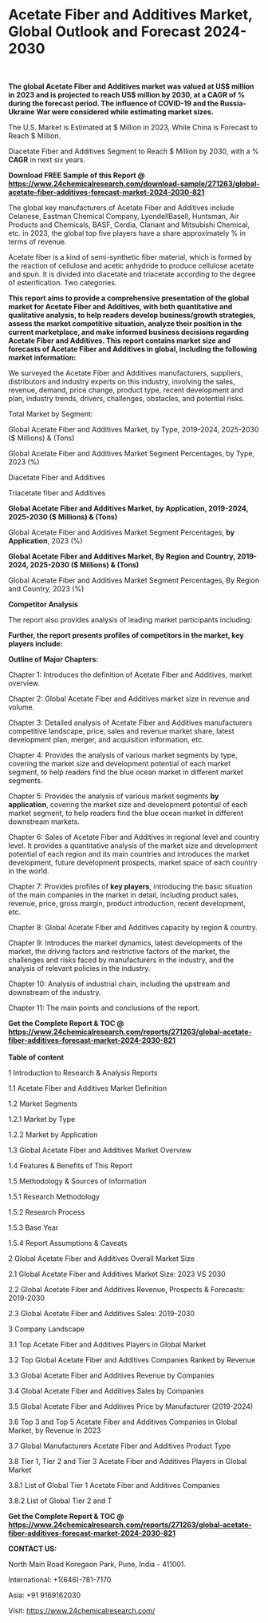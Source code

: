 <h1>Acetate Fiber and Additives Market, Global Outlook and Forecast 2024-2030</h1><br/><p><strong>The global Acetate Fiber and Additives market was valued at US$ million in 2023 and is projected to reach US$ million by 2030, at a <strong>CAGR</strong> of % during the forecast period. The influence of COVID-19 and the Russia-Ukraine War were considered while estimating market sizes.</strong></p><p>The U.S. Market is Estimated at $ Million in 2023, While China is Forecast to Reach $ Million.</p><p>Diacetate Fiber and Additives Segment to Reach $ Million by 2030, with a % <strong>CAGR</strong> in next six years.</p><div><b>Download FREE Sample of this Report @ <a href="https://www.24chemicalresearch.com/download-sample/271263/global-acetate-fiber-additives-forecast-market-2024-2030-821">https://www.24chemicalresearch.com/download-sample/271263/global-acetate-fiber-additives-forecast-market-2024-2030-821</a></b></div><p>The global key manufacturers of Acetate Fiber and Additives include Celanese, Eastman Chemical Company, LyondellBasell, Huntsman, Air Products and Chemicals, BASF, Cerdia, Clariant and Mitsubishi Chemical, etc. in 2023, the global top five players have a share approximately % in terms of revenue.</p><p>Acetate fiber is a kind of semi-synthetic fiber material, which is formed by the reaction of cellulose and acetic anhydride to produce cellulose acetate and spun. It is divided into diacetate and triacetate according to the degree of esterification. Two categories.</p><p><strong>This report aims to provide a comprehensive presentation of the global market for Acetate Fiber and Additives, with both quantitative and qualitative analysis, to help readers develop business/growth strategies, assess the market competitive situation, analyze their position in the current marketplace, and make informed business decisions regarding Acetate Fiber and Additives. This report contains market size and forecasts of Acetate Fiber and Additives in global, including the following market information:</strong></p><p>We surveyed the Acetate Fiber and Additives manufacturers, suppliers, distributors and industry experts on this industry, involving the sales, revenue, demand, price change, product type, recent development and plan, industry trends, drivers, challenges, obstacles, and potential risks.</p><p>Total Market by Segment:</p><p>Global Acetate Fiber and Additives Market, by Type, 2019-2024, 2025-2030 ($ Millions) & (Tons)</p><p>Global Acetate Fiber and Additives Market Segment Percentages, by Type, 2023 (%)</p><p>Diacetate Fiber and Additives</p><p>Triacetate fiber and Additives</p><p><strong>Global Acetate Fiber and Additives Market, <strong>by Application</strong>, 2019-2024, 2025-2030 ($ Millions) & (Tons)</strong></p><p>Global Acetate Fiber and Additives Market Segment Percentages, <strong>by Application</strong>, 2023 (%)</p><p><strong>Global Acetate Fiber and Additives Market, By Region and Country, 2019-2024, 2025-2030 ($ Millions) & (Tons)</strong></p><p>Global Acetate Fiber and Additives Market Segment Percentages, By Region and Country, 2023 (%)</p><p><strong>Competitor Analysis</strong></p><p>The report also provides analysis of leading market participants including:</p><p><strong>Further, the report presents profiles of competitors in the market, <strong>key players</strong> include:</strong></p><p><strong>Outline of Major Chapters:</strong></p><p>Chapter 1: Introduces the definition of Acetate Fiber and Additives, market overview.</p><p>Chapter 2: Global Acetate Fiber and Additives market size in revenue and volume.</p><p>Chapter 3: Detailed analysis of Acetate Fiber and Additives manufacturers competitive landscape, price, sales and revenue market share, latest development plan, merger, and acquisition information, etc.</p><p>Chapter 4: Provides the analysis of various market segments by type, covering the market size and development potential of each market segment, to help readers find the blue ocean market in different market segments.</p><p>Chapter 5: Provides the analysis of various market segments <strong>by application</strong>, covering the market size and development potential of each market segment, to help readers find the blue ocean market in different downstream markets.</p><p>Chapter 6: Sales of Acetate Fiber and Additives in regional level and country level. It provides a quantitative analysis of the market size and development potential of each region and its main countries and introduces the market development, future development prospects, market space of each country in the world.</p><p>Chapter 7: Provides profiles of <strong>key players</strong>, introducing the basic situation of the main companies in the market in detail, including product sales, revenue, price, gross margin, product introduction, recent development, etc.</p><p>Chapter 8: Global Acetate Fiber and Additives capacity by region & country.</p><p>Chapter 9: Introduces the market dynamics, latest developments of the market, the driving factors and restrictive factors of the market, the challenges and risks faced by manufacturers in the industry, and the analysis of relevant policies in the industry.</p><p>Chapter 10: Analysis of industrial chain, including the upstream and downstream of the industry.</p><p>Chapter 11: The main points and conclusions of the report.</p><div><b>Get the Complete Report & TOC @ <a href="https://www.24chemicalresearch.com/reports/271263/global-acetate-fiber-additives-forecast-market-2024-2030-821">https://www.24chemicalresearch.com/reports/271263/global-acetate-fiber-additives-forecast-market-2024-2030-821</a></b></div><br><b>Table of content</b><p>1 Introduction to Research & Analysis Reports<br />
 
  1.1 Acetate Fiber and Additives Market Definition<br />
 
  1.2 Market Segments<br />
 
  1.2.1 Market by Type<br />
 
  1.2.2 Market by Application<br />
 
  1.3 Global Acetate Fiber and Additives Market Overview<br />
 
  1.4 Features & Benefits of This Report<br />
 
  1.5 Methodology & Sources of Information<br />
 
  1.5.1 Research Methodology<br />
 
  1.5.2 Research Process<br />
 
  1.5.3 Base Year<br />
 
  1.5.4 Report Assumptions & Caveats<br />
 
 2 Global Acetate Fiber and Additives Overall Market Size<br />
 
  2.1 Global Acetate Fiber and Additives Market Size: 2023 VS 2030<br />
 
  2.2 Global Acetate Fiber and Additives Revenue, Prospects & Forecasts: 2019-2030<br />
 
  2.3 Global Acetate Fiber and Additives Sales: 2019-2030<br />
 
 3 Company Landscape<br />
 
  3.1 Top Acetate Fiber and Additives Players in Global Market<br />
 
  3.2 Top Global Acetate Fiber and Additives Companies Ranked by Revenue<br />
 
  3.3 Global Acetate Fiber and Additives Revenue by Companies<br />
 
  3.4 Global Acetate Fiber and Additives Sales by Companies<br />
 
  3.5 Global Acetate Fiber and Additives Price by Manufacturer (2019-2024)<br />
 
  3.6 Top 3 and Top 5 Acetate Fiber and Additives Companies in Global Market, by Revenue in 2023<br />
 
  3.7 Global Manufacturers Acetate Fiber and Additives Product Type<br />
 
  3.8 Tier 1, Tier 2 and Tier 3 Acetate Fiber and Additives Players in Global Market<br />
 
  3.8.1 List of Global Tier 1 Acetate Fiber and Additives Companies<br />
 
  3.8.2 List of Global Tier 2 and T<br><div><b>Get the Complete Report & TOC @ <a href="https://www.24chemicalresearch.com/reports/271263/global-acetate-fiber-additives-forecast-market-2024-2030-821">https://www.24chemicalresearch.com/reports/271263/global-acetate-fiber-additives-forecast-market-2024-2030-821</a></b></div></p>
 
 <b>CONTACT US:</b><br>
 
 North Main Road Koregaon Park, Pune, India - 411001.<br/>
 
 International: +1(646)-781-7170<br/>
 
 Asia: +91 9169162030<br/>
 
 Visit: <a href="https://www.24chemicalresearch.com/">https://www.24chemicalresearch.com/</a>
 
 <br>